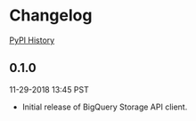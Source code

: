 # Changelog

[PyPI History][1]

[1]: https://pypi.org/project/google-cloud-bigquery-storage/#history

## 0.1.0

11-29-2018 13:45 PST

- Initial release of BigQuery Storage API client.

